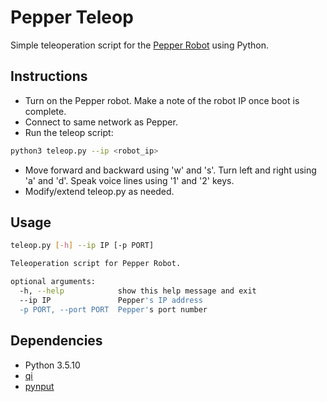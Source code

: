 # Pepper Teleop

Simple teleoperation script for the [Pepper Robot][1] using Python.

## Instructions

- Turn on the Pepper robot. Make a note of the robot IP once boot is complete.
- Connect to same network as Pepper.
- Run the teleop script:
``` sh
python3 teleop.py --ip <robot_ip>
```

- Move forward and backward using 'w' and 's'. Turn left and right using 'a' and 'd'. Speak voice lines using '1' and '2' keys.
- Modify/extend teleop.py as needed.

## Usage

``` sh
teleop.py [-h] --ip IP [-p PORT]

Teleoperation script for Pepper Robot.

optional arguments:
  -h, --help            show this help message and exit
  --ip IP               Pepper's IP address
  -p PORT, --port PORT  Pepper's port number
```

## Dependencies

- Python 3.5.10
- [qi][2]
- [pynput][3]

[1]: https://www.aldebaran.com/en/pepper
[2]: https://pypi.org/project/qi/
[3]: https://pypi.org/project/pynput/
